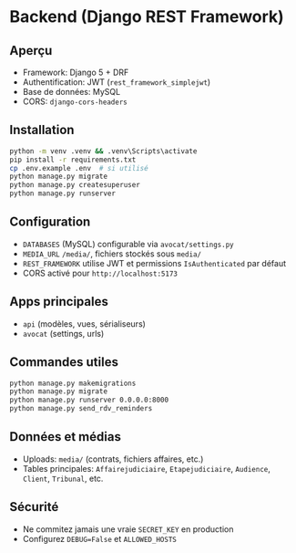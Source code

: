 # Backend (Django REST Framework)

## Aperçu

- Framework: Django 5 + DRF
- Authentification: JWT (`rest_framework_simplejwt`)
- Base de données: MySQL
- CORS: `django-cors-headers`

## Installation

```bash
python -m venv .venv && .venv\Scripts\activate
pip install -r requirements.txt
cp .env.example .env  # si utilisé
python manage.py migrate
python manage.py createsuperuser
python manage.py runserver
```

## Configuration

- `DATABASES` (MySQL) configurable via `avocat/settings.py`
- `MEDIA_URL` `/media/`, fichiers stockés sous `media/`
- `REST_FRAMEWORK` utilise JWT et permissions `IsAuthenticated` par défaut
- CORS activé pour `http://localhost:5173`

## Apps principales

- `api` (modèles, vues, sérialiseurs)
- `avocat` (settings, urls)

## Commandes utiles

```bash
python manage.py makemigrations
python manage.py migrate
python manage.py runserver 0.0.0.0:8000
python manage.py send_rdv_reminders
```

## Données et médias

- Uploads: `media/` (contrats, fichiers affaires, etc.)
- Tables principales: `Affairejudiciaire`, `Etapejudiciaire`, `Audience`, `Client`, `Tribunal`, etc.

## Sécurité

- Ne commitez jamais une vraie `SECRET_KEY` en production
- Configurez `DEBUG=False` et `ALLOWED_HOSTS`

